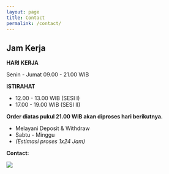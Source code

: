 ```yaml
---
layout: page
title: Contact
permalink: /contact/
---
```

## Jam Kerja
**HARI KERJA**

Senin - Jumat
09.00 - 21.00 WIB

**ISTIRAHAT**

- 12.00 - 13.00 WIB (SESI I)
- 17.00 - 19.00 WIB (SESI II)

**Order diatas pukul 21.00 WIB akan diproses hari berikutnya.**

- Melayani Deposit & Withdraw
- Sabtu - Minggu
- *(Estimasi proses 1x24 Jam)*

**Contact:**

![](http://i65.tinypic.com/bfhlxy.png)